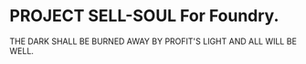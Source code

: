 # PROJECT SELL-SOUL For Foundry.

THE DARK SHALL BE BURNED AWAY BY PROFIT'S LIGHT AND ALL WILL BE WELL.